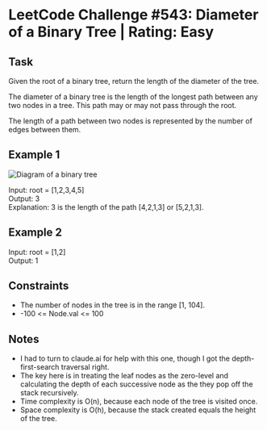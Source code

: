 # LeetCode Challenge #543: Diameter of a Binary Tree | Rating: Easy

## Task

Given the root of a binary tree, return the length of the diameter of the tree.

The diameter of a binary tree is the length of the longest path between any two nodes in a tree. This path may or may not pass through the root.

The length of a path between two nodes is represented by the number of edges between them.

## Example 1

![Diagram of a binary tree](https://assets.leetcode.com/uploads/2021/03/06/diamtree.jpg)

Input: root = [1,2,3,4,5]  
Output: 3  
Explanation: 3 is the length of the path [4,2,1,3] or [5,2,1,3].

## Example 2

Input: root = [1,2]  
Output: 1

## Constraints

- The number of nodes in the tree is in the range [1, 104].
- -100 <= Node.val <= 100

## Notes

- I had to turn to claude.ai for help with this one, though I got the depth-first-search traversal right.
- The key here is in treating the leaf nodes as the zero-level and calculating the depth of each successive node as the they pop off the stack recursively.
- Time complexity is O(n), because each node of the tree is visited once.
- Space complexity is O(h), because the stack created equals the height of the tree.
